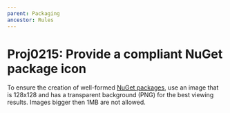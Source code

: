 ```yaml
---
parent: Packaging
ancestor: Rules
---
```


# Proj0215: Provide a compliant NuGet package icon
To ensure the creation of well-formed [NuGet packages](../general/nuget-packages.md),
use an image that is 128x128 and has a transparent background (PNG) for the best
viewing results. Images bigger then 1MB are not allowed.
